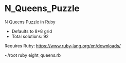 # N_Queens_Puzzle


N Queens Puzzle in Ruby
  - Defaults to 8*8 grid
  - Total solutions: 92

Requires Ruby: https://www.ruby-lang.org/en/downloads/

~/root ruby eight_queens.rb
